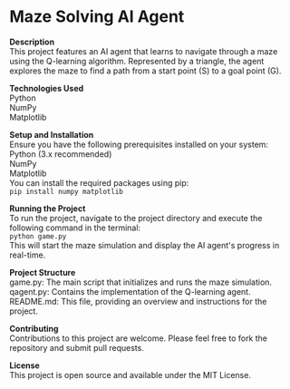 # Maze Solving AI Agent  
**Description**  
This project features an AI agent that learns to navigate through a maze using the Q-learning algorithm. Represented by a triangle, the agent explores the maze to find a path from a start point (S) to a goal point (G).  

**Technologies Used**  
Python  
NumPy  
Matplotlib  

**Setup and Installation**  
Ensure you have the following prerequisites installed on your system:  
Python (3.x recommended)  
NumPy  
Matplotlib  
You can install the required packages using pip:  
`pip install numpy matplotlib`  

**Running the Project**  
To run the project, navigate to the project directory and execute the following command in the terminal:  
`python game.py`  
This will start the maze simulation and display the AI agent's progress in real-time.  

**Project Structure**  
game.py: The main script that initializes and runs the maze simulation.  
qagent.py: Contains the implementation of the Q-learning agent.  
README.md: This file, providing an overview and instructions for the project.  

**Contributing**  
Contributions to this project are welcome. Please feel free to fork the repository and submit pull requests.  

**License**  
This project is open source and available under the MIT License.  


